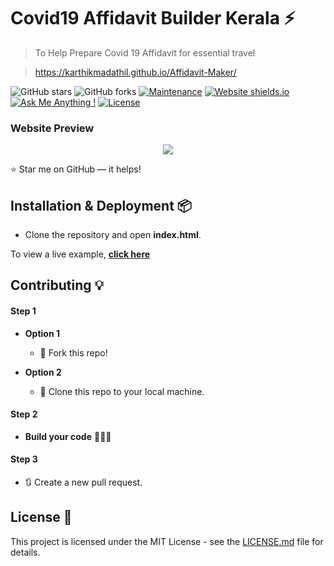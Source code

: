 # Covid19 Affidavit Builder Kerala ⚡️

> To Help Prepare Covid 19 Affidavit for essential travel

> https://karthikmadathil.github.io/Affidavit-Maker/

![GitHub stars](https://img.shields.io/github/stars/karthikmadathil/karthikmadathil.github.io)
![GitHub forks](https://img.shields.io/github/forks/karthikmadathil/karthikmadathil.github.io)
[![Maintenance](https://img.shields.io/badge/maintained-yes-green.svg)](https://github.com/karthikmadathil/karthikmadathil.github.io/commits/master)
[![Website shields.io](https://img.shields.io/badge/website-up-yellow)](http://karthikmadathil.github.io/)
[![Ask Me Anything !](https://img.shields.io/badge/ask%20me-linkedin-1abc9c.svg)](https://www.linkedin.com/in/karthikmadathil/)
[![License](http://img.shields.io/:license-mit-blue.svg?style=flat-square)](http://badges.mit-license.org)

### Website Preview

<p align="center"> 
  <kbd>
    <a href="https://karthikmadathil.github.io/Affidavit-Maker/" target="_blank"><img src="Screenshot_2021-05-10 Travel Pass Sathyavangmoolam Online Maker Kerala.png">
  </a>
  </kbd>
</p>

:star: Star me on GitHub — it helps!

## Installation & Deployment 📦

- Clone the repository and open <b>index.html</b>.

To view a live example, **[click here](https://karthikmadathil.github.io/)**

## Contributing 💡

#### Step 1

- **Option 1**

  - 🍴 Fork this repo!

- **Option 2**
  - 👯 Clone this repo to your local machine.

#### Step 2

- **Build your code** 🔨🔨🔨

#### Step 3

- 🔃 Create a new pull request.

## License 📄

This project is licensed under the MIT License - see the [LICENSE.md](./LICENSE) file for details.
